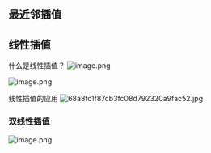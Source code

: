 ## 最近邻插值
## 线性插值

什么是线性插值？
![image.png](https://erin-53347-1330131220.cos.ap-guangzhou.myqcloud.com/202410161225814.png)

![image.png](https://erin-53347-1330131220.cos.ap-guangzhou.myqcloud.com/202410161234107.png)

线性插值的应用
![68a8fc1f87cb3fc08d792320a9fac52.jpg](https://erin-53347-1330131220.cos.ap-guangzhou.myqcloud.com/202410161248381.jpg)


### 双线性插值
![image.png](https://erin-53347-1330131220.cos.ap-guangzhou.myqcloud.com/202410161250279.png)
